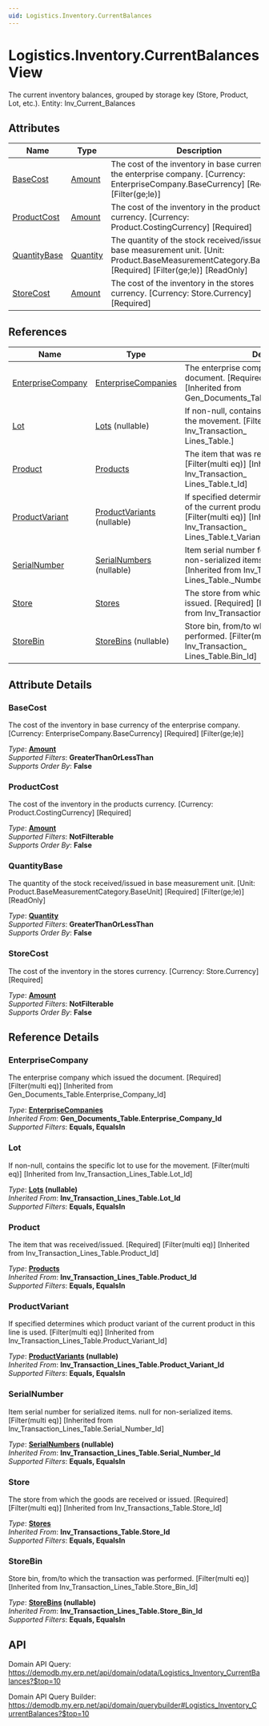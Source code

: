 ```yaml
---
uid: Logistics.Inventory.CurrentBalances
---
```

# Logistics.Inventory.CurrentBalances View

The current inventory balances, grouped by storage key (Store, Product, Lot, etc.). Entity: Inv_Current_Balances

## Attributes

| Name | Type | Description |
| ---- | ---- | --- |
| [BaseCost](Logistics.Inventory.CurrentBalances.md#basecost) | [Amount](../data-types.md#amount) | The cost of the inventory in base currency of the enterprise company. [Currency: EnterpriseCompany.BaseCurrency] [Required] [Filter(ge;le)] 
| [ProductCost](Logistics.Inventory.CurrentBalances.md#productcost) | [Amount](../data-types.md#amount) | The cost of the inventory in the products currency. [Currency: Product.CostingCurrency] [Required] 
| [QuantityBase](Logistics.Inventory.CurrentBalances.md#quantitybase) | [Quantity](../data-types.md#quantity) | The quantity of the stock received/issued in base measurement unit. [Unit: Product.BaseMeasurementCategory.BaseUnit] [Required] [Filter(ge;le)] [ReadOnly] 
| [StoreCost](Logistics.Inventory.CurrentBalances.md#storecost) | [Amount](../data-types.md#amount) | The cost of the inventory in the stores currency. [Currency: Store.Currency] [Required] 

## References

| Name | Type | Description |
| ---- | ---- | --- |
| [EnterpriseCompany](Logistics.Inventory.CurrentBalances.md#enterprisecompany) | [EnterpriseCompanies](General.EnterpriseCompanies.md) | The enterprise company which issued the document. [Required] [Filter(multi eq)] [Inherited from Gen_Documents_Table.Enterprise_Company_Id] |
| [Lot](Logistics.Inventory.CurrentBalances.md#lot) | [Lots](Logistics.Inventory.Lots.md) (nullable) | If non-null, contains the specific lot to use for the movement. [Filter(multi eq)] [Inherited from Inv_Transaction_<br />Lines_Table.] |
| [Product](Logistics.Inventory.CurrentBalances.md#product) | [Products](General.Products.Products.md) | The item that was received/issued. [Required] [Filter(multi eq)] [Inherited from Inv_Transaction_<br />Lines_Table.t_Id] |
| [ProductVariant](Logistics.Inventory.CurrentBalances.md#productvariant) | [ProductVariants](General.ProductVariants.md) (nullable) | If specified determines which product variant of the current product in this line is used. [Filter(multi eq)] [Inherited from Inv_Transaction_<br />Lines_Table.t_Variant_Id] |
| [SerialNumber](Logistics.Inventory.CurrentBalances.md#serialnumber) | [SerialNumbers](Logistics.Inventory.SerialNumbers.md) (nullable) | Item serial number for serialized items. null for non-serialized items. [Filter(multi eq)] [Inherited from Inv_Transaction_<br />Lines_Table._Number_Id] |
| [Store](Logistics.Inventory.CurrentBalances.md#store) | [Stores](Logistics.Inventory.Stores.md) | The store from which the goods are received or issued. [Required] [Filter(multi eq)] [Inherited from Inv_Transactions_Table.Store_Id] |
| [StoreBin](Logistics.Inventory.CurrentBalances.md#storebin) | [StoreBins](Logistics.Inventory.StoreBins.md) (nullable) | Store bin, from/to which the transaction was performed. [Filter(multi eq)] [Inherited from Inv_Transaction_<br />Lines_Table.Bin_Id] |


## Attribute Details

### BaseCost

The cost of the inventory in base currency of the enterprise company. [Currency: EnterpriseCompany.BaseCurrency] [Required] [Filter(ge;le)]

_Type_: **[Amount](../data-types.md#amount)**  
_Supported Filters_: **GreaterThanOrLessThan**  
_Supports Order By_: **False**  

### ProductCost

The cost of the inventory in the products currency. [Currency: Product.CostingCurrency] [Required]

_Type_: **[Amount](../data-types.md#amount)**  
_Supported Filters_: **NotFilterable**  
_Supports Order By_: **False**  

### QuantityBase

The quantity of the stock received/issued in base measurement unit. [Unit: Product.BaseMeasurementCategory.BaseUnit] [Required] [Filter(ge;le)] [ReadOnly]

_Type_: **[Quantity](../data-types.md#quantity)**  
_Supported Filters_: **GreaterThanOrLessThan**  
_Supports Order By_: **False**  

### StoreCost

The cost of the inventory in the stores currency. [Currency: Store.Currency] [Required]

_Type_: **[Amount](../data-types.md#amount)**  
_Supported Filters_: **NotFilterable**  
_Supports Order By_: **False**  


## Reference Details

### EnterpriseCompany

The enterprise company which issued the document. [Required] [Filter(multi eq)] [Inherited from Gen_Documents_Table.Enterprise_Company_Id]

_Type_: **[EnterpriseCompanies](General.EnterpriseCompanies.md)**  
_Inherited From_: **Gen_Documents_Table.Enterprise_Company_Id**  
_Supported Filters_: **Equals, EqualsIn**  

### Lot

If non-null, contains the specific lot to use for the movement. [Filter(multi eq)] [Inherited from Inv_Transaction_Lines_Table.Lot_Id]

_Type_: **[Lots](Logistics.Inventory.Lots.md) (nullable)**  
_Inherited From_: **Inv_Transaction_Lines_Table.Lot_Id**  
_Supported Filters_: **Equals, EqualsIn**  

### Product

The item that was received/issued. [Required] [Filter(multi eq)] [Inherited from Inv_Transaction_Lines_Table.Product_Id]

_Type_: **[Products](General.Products.Products.md)**  
_Inherited From_: **Inv_Transaction_Lines_Table.Product_Id**  
_Supported Filters_: **Equals, EqualsIn**  

### ProductVariant

If specified determines which product variant of the current product in this line is used. [Filter(multi eq)] [Inherited from Inv_Transaction_Lines_Table.Product_Variant_Id]

_Type_: **[ProductVariants](General.ProductVariants.md) (nullable)**  
_Inherited From_: **Inv_Transaction_Lines_Table.Product_Variant_Id**  
_Supported Filters_: **Equals, EqualsIn**  

### SerialNumber

Item serial number for serialized items. null for non-serialized items. [Filter(multi eq)] [Inherited from Inv_Transaction_Lines_Table.Serial_Number_Id]

_Type_: **[SerialNumbers](Logistics.Inventory.SerialNumbers.md) (nullable)**  
_Inherited From_: **Inv_Transaction_Lines_Table.Serial_Number_Id**  
_Supported Filters_: **Equals, EqualsIn**  

### Store

The store from which the goods are received or issued. [Required] [Filter(multi eq)] [Inherited from Inv_Transactions_Table.Store_Id]

_Type_: **[Stores](Logistics.Inventory.Stores.md)**  
_Inherited From_: **Inv_Transactions_Table.Store_Id**  
_Supported Filters_: **Equals, EqualsIn**  

### StoreBin

Store bin, from/to which the transaction was performed. [Filter(multi eq)] [Inherited from Inv_Transaction_Lines_Table.Store_Bin_Id]

_Type_: **[StoreBins](Logistics.Inventory.StoreBins.md) (nullable)**  
_Inherited From_: **Inv_Transaction_Lines_Table.Store_Bin_Id**  
_Supported Filters_: **Equals, EqualsIn**  


## API

Domain API Query:
<https://demodb.my.erp.net/api/domain/odata/Logistics_Inventory_CurrentBalances?$top=10>

Domain API Query Builder:
<https://demodb.my.erp.net/api/domain/querybuilder#Logistics_Inventory_CurrentBalances?$top=10>

